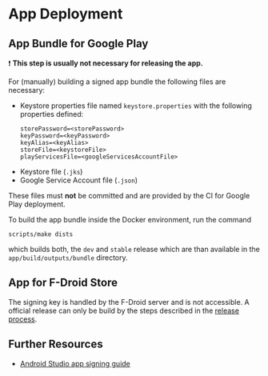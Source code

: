 # App Deployment

## App Bundle for Google Play

:exclamation: **This step is usually not necessary for releasing the
app.**

For (manually) building a signed app bundle the following files are
necessary:

* Keystore properties file named `keystore.properties` with the
  following properties defined:
  ```properties
  storePassword=<storePassword>
  keyPassword=<keyPassword>
  keyAlias=<keyAlias>
  storeFile=<keystoreFile>
  playServicesFile=<googleServicesAccountFile>
  ```
* Keystore file (`.jks`)
* Google Service Account file (`.json`)

These files must **not** be committed and are provided by the CI for
Google Play deployment.

To build the app bundle inside the Docker environment, run the
command

```shell
scripts/make dists
```

which builds both, the `dev` and `stable` release which are than
available in the `app/build/outputs/bundle` directory.


## App for F-Droid Store

The signing key is handled by the F-Droid server and is not
accessible. A official release can only be build by the steps
described in the [release process].


## Further Resources

* [Android Studio app signing guide]

[Android Studio app signing guide]: https://developer.android.com/studio/publish/app-signing
[release process]: release-process.md
